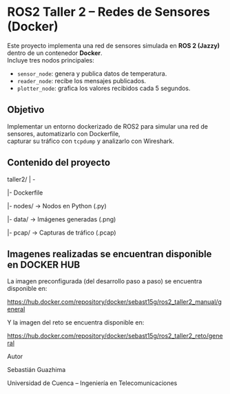 # ROS2 Taller 2 – Redes de Sensores (Docker)

Este proyecto implementa una red de sensores simulada en **ROS 2 (Jazzy)** dentro de un contenedor **Docker**.  
Incluye tres nodos principales:
- `sensor_node`: genera y publica datos de temperatura.
- `reader_node`: recibe los mensajes publicados.
- `plotter_node`: grafica los valores recibidos cada 5 segundos.

## Objetivo
Implementar un entorno dockerizado de ROS2 para simular una red de sensores, automatizarlo con Dockerfile,  
capturar su tráfico con `tcpdump` y analizarlo con Wireshark.

## Contenido del proyecto

taller2/
| - 
 
|- Dockerfile

|- nodes/ → Nodos en Python (.py)

|- data/ → Imágenes generadas (.png)

|- pcap/ → Capturas de tráfico (.pcap)



## Imagenes realizadas se encuentran disponible en DOCKER HUB

La imagen preconfigurada (del desarrollo paso a paso) se encuentra disponible en:

https://hub.docker.com/repository/docker/sebast15g/ros2_taller2_manual/general

Y la imagen del reto se encuentra disponible en:

https://hub.docker.com/repository/docker/sebast15g/ros2_taller2_reto/general



Autor

Sebastián Guazhima

Universidad de Cuenca – Ingeniería en Telecomunicaciones
